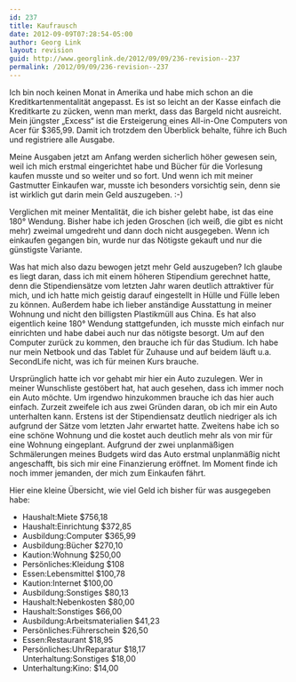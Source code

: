 ```yaml
---
id: 237
title: Kaufrausch
date: 2012-09-09T07:28:54-05:00
author: Georg Link
layout: revision
guid: http://www.georglink.de/2012/09/09/236-revision--237
permalink: /2012/09/09/236-revision--237
---
```

Ich bin noch keinen Monat in Amerika und habe mich schon an die Kreditkartenmentalität angepasst. Es ist so leicht an der Kasse einfach die Kreditkarte zu zücken, wenn man merkt, dass das Bargeld nicht ausreicht. Mein jüngster „Excess“ ist die Ersteigerung eines All-in-One Computers von Acer für $365,99. Damit ich trotzdem den Überblick behalte, führe ich Buch und registriere alle Ausgabe.

Meine Ausgaben jetzt am Anfang werden sicherlich höher gewesen sein, weil ich mich erstmal eingerichtet habe und Bücher für die Vorlesung kaufen musste und so weiter und so fort. Und wenn ich mit meiner Gastmutter Einkaufen war, musste ich besonders vorsichtig sein, denn sie ist wirklich gut darin mein Geld auszugeben. :-)

Verglichen mit meiner Mentalität, die ich bisher gelebt habe, ist das eine 180° Wendung. Bisher habe ich jeden Groschen (ich weiß, die gibt es nicht mehr) zweimal umgedreht und dann doch nicht ausgegeben. Wenn ich einkaufen gegangen bin, wurde nur das Nötigste gekauft und nur die günstigste Variante.

Was hat mich also dazu bewogen jetzt mehr Geld auszugeben? Ich glaube es liegt daran, dass ich mit einem höheren Stipendium gerechnet hatte, denn die Stipendiensätze vom letzten Jahr waren deutlich attraktiver für mich, und ich hatte mich geistig darauf eingestellt in Hülle und Fülle leben zu können. Außerdem habe ich lieber anständige Ausstattung in meiner Wohnung und nicht den billigsten Plastikmüll aus China. Es hat also eigentlich keine 180° Wendung stattgefunden, ich musste mich einfach nur einrichten und habe dabei auch nur das nötigste besorgt. Um auf den Computer zurück zu kommen, den brauche ich für das Studium. Ich habe nur mein Netbook und das Tablet für Zuhause und auf beidem läuft u.a. SecondLife nicht, was ich für meinen Kurs brauche.

Ursprünglich hatte ich vor gehabt mir hier ein Auto zuzulegen. Wer in meiner Wunschliste gestöbert hat, hat auch gesehen, dass ich immer noch ein Auto möchte. Um irgendwo hinzukommen brauche ich das hier auch einfach. Zurzeit zweifele ich aus zwei Gründen daran, ob ich mir ein Auto unterhalten kann. Erstens ist der Stipendiensatz deutlich niedriger als ich aufgrund der Sätze vom letzten Jahr erwartet hatte. Zweitens habe ich so eine schöne Wohnung und die kostet auch deutlich mehr als von mir für eine Wohnung eingeplant. Aufgrund der zwei unplanmäßigen Schmälerungen meines Budgets wird das Auto erstmal unplanmäßig nicht angeschafft, bis sich mir eine Finanzierung eröffnet. Im Moment finde ich noch immer jemanden, der mich zum Einkaufen fährt.

Hier eine kleine Übersicht, wie viel Geld ich bisher für was ausgegeben habe:

  * Haushalt:Miete $756,18
  * Haushalt:Einrichtung $372,85
  * Ausbildung:Computer $365,99
  * Ausbildung:Bücher $270,10
  * Kaution:Wohnung $250,00
  * Persönliches:Kleidung $108
  * Essen:Lebensmittel $100,78
  * Kaution:Internet $100,00
  * Ausbildung:Sonstiges $80,13
  * Haushalt:Nebenkosten $80,00
  * Haushalt:Sonstiges $66,00
  * Ausbildung:Arbeitsmaterialien $41,23
  * Persönliches:Führerschein $26,50
  * Essen:Restaurant $18,95
  * Persönliches:UhrReparatur $18,17  
    Unterhaltung:Sonstiges $18,00
  * Unterhaltung:Kino: $14,00